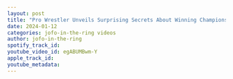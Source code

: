 ```yaml
---
layout: post
title: "Pro Wrestler Unveils Surprising Secrets About Winning Championship Titles"
date: 2024-01-12
categories: jofo-in-the-ring videos
author: jofo-in-the-ring
spotify_track_id: 
youtube_video_id: egABUMBwm-Y
apple_track_id: 
youtube_metadata: 
---
```

